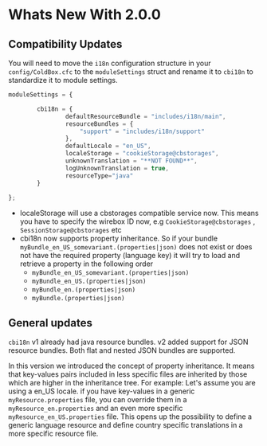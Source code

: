 # Whats New With 2.0.0

## Compatibility Updates

You will need to move the `i18n` configuration structure in your `config/ColdBox.cfc` to the `moduleSettings` struct and rename it to `cbi18n` to standardize it to module settings.

```javascript
moduleSettings = {

		cbi18n = {
				defaultResourceBundle = "includes/i18n/main",
				resourceBundles = {
					"support" = "includes/i18n/support"
				},
				defaultLocale = "en_US",
				localeStorage = "cookieStorage@cbstorages",
				unknownTranslation = "**NOT FOUND**",
				logUnknownTranslation = true,
				resourceType="java"
		}
		
};
```

* localeStorage will use a cbstorages compatible service now. This means you have to specify the wirebox ID now, e.g `CookieStorage@cbstorages` , `SessionStorage@cbstorages` etc
* cbi18n now supports property inheritance. So if your bundle `myBundle_en_US_somevariant.(properties|json)` does not exist or does not have the required property \(language key\) it will try to load and retrieve a property in the following order
  * `myBundle_en_US_somevariant.(properties|json)`
  * `myBundle_en_US.(properties|json)`
  * `myBundle_en.(properties|json)`
  * `myBundle.(properties|json)` 

## General updates

`cbi18n` v1 already had java resource bundles. v2 added support for JSON resource bundles. Both flat and nested JSON bundles are supported.

In this version we introduced the concept of property inheritance. It means that key-values pairs included in less specific files are inherited by those which are higher in the inheritance tree. For example: Let's assume you are using a en\_US locale. if you have key-values in a generic `myResource.properties` file,  you can override them in a `myResource_en.properties` and an even more specific `myResource_en_US.properties` file.  This opens up the possibility to define a generic language resource and define country specific translations in a more specific resource file. 



